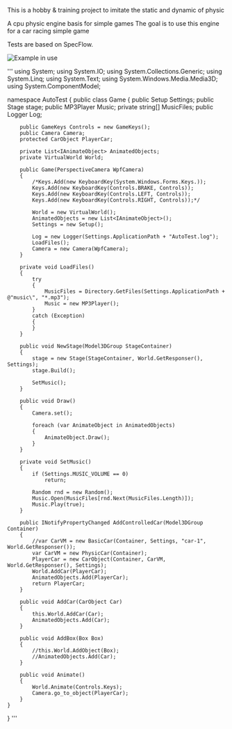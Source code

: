 This is a hobby & training project to imitate the static and dynamic of physic

A cpu physic engine basis for simple games
The goal is to use this engine for a car racing simple game

Tests are based on SpecFlow.


![Example in use]([http://url/to/img.png](https://github.com/kamilskoczylas/ampPhysic/blob/master/3dcar-engine.png))

'''
using System;
using System.IO;
using System.Collections.Generic;
using System.Linq;
using System.Text;
using System.Windows.Media.Media3D;
using System.ComponentModel;

namespace AutoTest
{
    public class Game
    {
        public Setup Settings;
        public Stage stage;
        public MP3Player Music;
        private string[] MusicFiles;
        public Logger Log;

        public GameKeys Controls = new GameKeys();
        public Camera Camera;
        protected CarObject PlayerCar;

        private List<IAnimateObject> AnimatedObjects;
        private VirtualWorld World;

        public Game(PerspectiveCamera WpfCamera)
        {            
            /*Keys.Add(new KeyboardKey(System.Windows.Forms.Keys.));
            Keys.Add(new KeyboardKey(Controls.BRAKE, Controls));
            Keys.Add(new KeyboardKey(Controls.LEFT, Controls));
            Keys.Add(new KeyboardKey(Controls.RIGHT, Controls));*/            

            World = new VirtualWorld();
            AnimatedObjects = new List<IAnimateObject>();
            Settings = new Setup();

            Log = new Logger(Settings.ApplicationPath + "AutoTest.log");
            LoadFiles();
            Camera = new Camera(WpfCamera);
        }

        private void LoadFiles()
        {
            try
            {
                MusicFiles = Directory.GetFiles(Settings.ApplicationPath + @"music\", "*.mp3");
                Music = new MP3Player();
            }
            catch (Exception)
            {
            }
        }

        public void NewStage(Model3DGroup StageContainer)
        {
            stage = new Stage(StageContainer, World.GetResponser(), Settings);
            stage.Build();

            SetMusic();
        }

        public void Draw()
        {
            Camera.set();

            foreach (var AnimateObject in AnimatedObjects)
            {
                AnimateObject.Draw();
            }
        }

        private void SetMusic()
        {
            if (Settings.MUSIC_VOLUME == 0)
                return;

            Random rnd = new Random();
            Music.Open(MusicFiles[rnd.Next(MusicFiles.Length)]);
            Music.Play(true);
        }

        public INotifyPropertyChanged AddControlledCar(Model3DGroup Container)
        {
            //var CarVM = new BasicCar(Container, Settings, "car-1", World.GetResponser());
            var CarVM = new PhysicCar(Container);
            PlayerCar = new CarObject(Container, CarVM, World.GetResponser(), Settings);
            World.AddCar(PlayerCar);
            AnimatedObjects.Add(PlayerCar);
            return PlayerCar;
        }

        public void AddCar(CarObject Car)
        {
            this.World.AddCar(Car);
            AnimatedObjects.Add(Car);
        }

        public void AddBox(Box Box)
        {
            //this.World.AddObject(Box);
            //AnimatedObjects.Add(Car);
        }

        public void Animate()
        {
            World.Animate(Controls.Keys);
            Camera.go_to_object(PlayerCar);
        }
    }
}
'''
